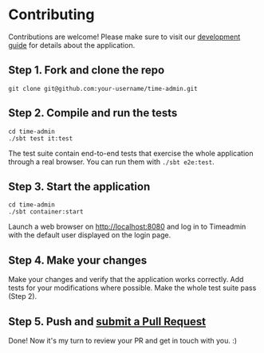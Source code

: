 # Contributing

Contributions are welcome! Please make sure to visit our
[development guide](https://github.com/dodie/time-admin/blob/master/development-guide.md)
for details about the application.


## Step 1. Fork and clone the repo

```
git clone git@github.com:your-username/time-admin.git
```

## Step 2. Compile and run the tests

```
cd time-admin
./sbt test it:test
```

The test suite contain end-to-end tests that exercise the whole application through a real browser.
You can run them with ```./sbt e2e:test```.


## Step 3. Start the application

```
cd time-admin
./sbt container:start
```

Launch a web browser on [http://localhost:8080](http://localhost:8080) and log in to Timeadmin with the default user
displayed on the login page.


## Step 4. Make your changes
Make your changes and verify that the application works correctly. Add tests for your modifications where possible.
Make the whole test suite pass (Step 2).


## Step 5. Push and [submit a Pull Request](https://github.com/dodie/scott/compare/)
Done! Now it's my turn to review your PR and get in touch with you. :)
